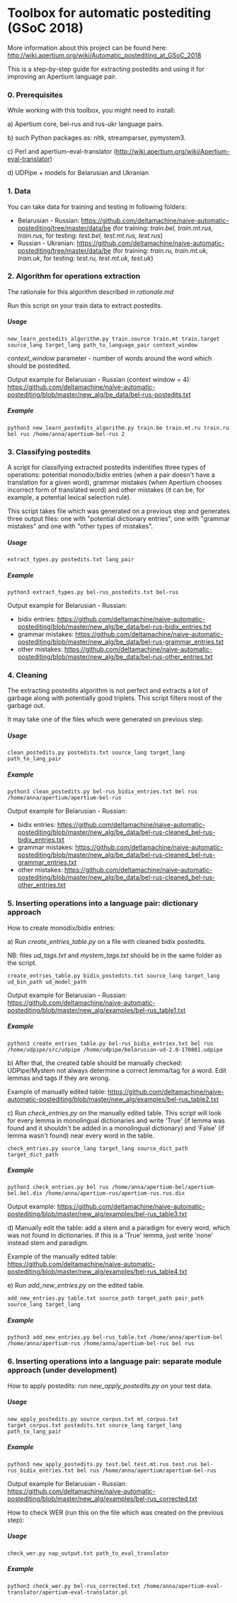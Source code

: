 # Toolbox for automatic postediting (GSoC 2018)

More information about this project can be found here: http://wiki.apertium.org/wiki/Automatic_postediting_at_GSoC_2018

This is a step-by-step guide for extracting postedits and using it for improving an Apertium language pair.

### 0. Prerequisites

While working with this toolbox, you might need to install:

a) Apertium core, bel-rus and rus-ukr language pairs.

b) such Python packages as: nltk, streamparser, pymystem3.

c) Perl and apertium-eval-translator (http://wiki.apertium.org/wiki/Apertium-eval-translator)

d) UDPipe + models for Belarusian and Ukranian

### 1. Data

You can take data for training and testing in following folders:

* Belarusian - Russian: https://github.com/deltamachine/naive-automatic-postediting/tree/master/data/be (for training: *train.bel, train.mt.rus, train.rus*, for testing: *test.bel, test.mt.rus, test.rus*)
* Russian - Ukranian: https://github.com/deltamachine/naive-automatic-postediting/tree/master/data/be (for training: *train.ru, train.mt.uk, train.uk*, for testing: *test.ru, test.mt.uk, test.uk*)

### 2. Algorithm for operations extraction

The rationale for this algorithm described in *rationale.md*

Run this script on your train data to extract postedits.

##### Usage

```
new_learn_postedits_algorithm.py train.source train.mt train.target source_lang target_lang path_to_language_pair context_window
```

*context_window* parameter - number of words around the word which should be postedited.

Output example for Belarusian - Russian (context window = 4): https://github.com/deltamachine/naive-automatic-postediting/blob/master/new_alg/be_data/bel-rus-postedits.txt


##### Example

```
python3 new_learn_postedits_algorithm.py train.be train.mt.ru train.ru bel rus /home/anna/apertium-bel-rus 2
```

### 3. Classifying postedits

A script for classifying extracted postedits indentifies three types of operations: potential monodix/bidix entries 
(when a pair doesn't have a translation for a given word), grammar mistakes (when Apertium chooses incorrect form of 
translated word) and other mistakes (it can be, for example, a potential lexical selection rule).

This script takes file which was generated on a previous step and generates three output files: one with "potential dictionary entries", one with "grammar mistakes" and one with "other types of mistakes". 

##### Usage

```
extract_types.py postedits.txt lang_pair
```

##### Example

```
python3 extract_types.py bel-rus_postedits.txt bel-rus
```

Output example for Belarusian - Russian:

* bidix entries: https://github.com/deltamachine/naive-automatic-postediting/blob/master/new_alg/be_data/bel-rus-bidix_entries.txt
* grammar mistakes: https://github.com/deltamachine/naive-automatic-postediting/blob/master/new_alg/be_data/bel-rus-grammar_entries.txt
* other mistakes: https://github.com/deltamachine/naive-automatic-postediting/blob/master/new_alg/be_data/bel-rus-other_entries.txt

### 4. Cleaning

The extracting postedits algorithm is not perfect and extracts a lot of garbage along with potentially good triplets. This script filters most of the garbage out.

It may take one of the files which were generated on previous step.

##### Usage

```
clean_postedits.py postedits.txt source_lang target_lang path_to_lang_pair
```

##### Example

```
python3 clean_postedits.py bel-rus_bidix_entries.txt bel rus /home/anna/apertium/apertium-bel-rus
```

Output example for Belarusian - Russian:

* bidix entries: https://github.com/deltamachine/naive-automatic-postediting/blob/master/new_alg/be_data/bel-rus-cleaned_bel-rus-bidix_entries.txt
* grammar mistakes: https://github.com/deltamachine/naive-automatic-postediting/blob/master/new_alg/be_data/bel-rus-cleaned_bel-rus-grammar_entries.txt
* other mistakes: https://github.com/deltamachine/naive-automatic-postediting/blob/master/new_alg/be_data/bel-rus-cleaned_bel-rus-other_entries.txt

### 5. Inserting operations into a language pair: dictionary approach

How to create monodix/bidix entries:

a) Run *create_entries_table.py* on a file with cleaned bidix postedits.

NB: files *ud_tags.txt* and *mystem_tags.txt* should be in the same folder as the script.

```
create_entries_table.py bidix_postedits.txt source_lang target_lang ud_bin_path ud_model_path
```

Output example for Belarusian - Russian: https://github.com/deltamachine/naive-automatic-postediting/blob/master/new_alg/examples/bel-rus_table1.txt

##### Example

```
python3 create_entries_table.py bel-rus_bidix_entries.txt bel rus /home/udpipe/src/udpipe /home/udpipe/belarusian-ud-2.0-170801.udpipe

```

b) After that, the created table should be manually checked: UDPipe/Mystem not always determine a correct lemma/tag for a word. Edit lemmas and tags if they are wrong.

Example of manually edited table: https://github.com/deltamachine/naive-automatic-postediting/blob/master/new_alg/examples/bel-rus_table2.txt

c) Run *check_entries.py* on the manually edited table. This script will look for every lemma in monolingual dictionaries and write 'True' (if lemma was found and it shouldn't be added in a monolingual dictionary) and 'False' (if lemma wasn't found) near every word in the table.


```
check_entries.py source_lang target_lang source_dict_path target_dict_path
```

##### Example

```
python3 check_entries.py bel rus /home/anna/apertium-bel/apertium-bel.bel.dix /home/anna/apertium-rus/apertium-rus.rus.dix

```

Output example: https://github.com/deltamachine/naive-automatic-postediting/blob/master/new_alg/examples/bel-rus_table3.txt

d) Manually edit the table: add a stem and a paradigm for every word, which was not found in dictionaries. If this is a 'True' lemma, just write 'none' instead stem and paradigm.

Example of the manually edited table: https://github.com/deltamachine/naive-automatic-postediting/blob/master/new_alg/examples/bel-rus_table4.txt

e) Run *add_new_entries.py* on the edited table.

```
add_new_entries.py table.txt source_path target_path pair_path source_lang target_lang
```

##### Example

```
python3 add_new_entries.py bel-rus_table.txt /home/anna/apertium-bel /home/anna/apertium-rus /home/anna/apertium-bel-rus bel rus

```

### 6. Inserting operations into a language pair: separate module approach (under development)

How to apply postedits: run *new_apply_postedits.py* on your test data.


##### Usage

```
new_apply_postedits.py source_corpus.txt mt_corpus.txt target_corpus.txt postedits.txt source_lang target_lang path_to_lang_pair
```

##### Example

```
python3 new_apply_postedits.py test.bel test.mt.rus test.rus bel-rus_bidix_entries.txt bel rus /home/anna/apertium/apertium-bel-rus
```

Output example for Belarusian - Russian: https://github.com/deltamachine/naive-automatic-postediting/blob/master/new_alg/examples/bel-rus_corrected.txt

How to check WER (run this on the file which was created on the previous step):

##### Usage

```
check_wer.py nap_output.txt path_to_eval_translator
```

##### Example

```
python3 check_wer.py bel-rus_corrected.txt /home/anna/apertium-eval-translator/apertium-eval-translator.pl
```
